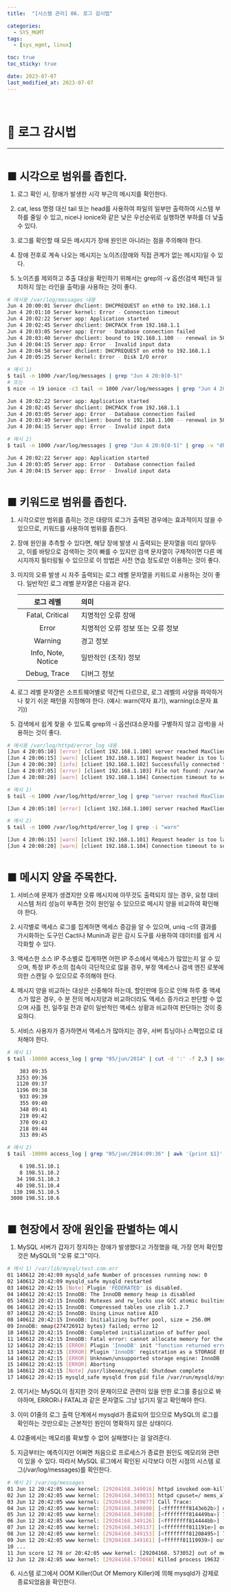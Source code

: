 ```yaml
---
title:  "[시스템 관리] 06. 로그 감시법" 

categories:
  - SYS_MGMT
tags:
  - [sys_mgmt, linux]

toc: true
toc_sticky: true

date: 2023-07-07
last_modified_at: 2023-07-07
---
```

<br>

# 🔔 로그 감시법
---

<style>
table {
    font-size: 12pt;
}
table th:first-of-type {
    width: 5%;
}
table th:nth-of-type(2) {
    width: 20%;
}
table th:nth-of-type(3) {
    width: 50%;
}
table th:nth-of-type(4) {
    width: 30%;
} 
big { 
    font-size: 25px 
}
small { 
    font-size: 18px 
}
</style>

<br>

<big> **■ 시각으로 범위를 좁힌다.** </big> <br>

1. 로그 확인 시, 장애가 발생한 시각 부근의 메시지를 확인한다.

2. cat, less 명령 대신 tail 또는 head를 사용하여 파일의 일부만 출력하여 시스템 부하를 줄일 수 있고, nice나 ionice와 같은 낮은 우선순위로 실행하면 부하를 더 낮출 수 있다.

3. 로그를 확인할 때 모든 메시지가 장애 원인은 아니라는 점을 주의해야 한다.

4. 장애 전후로 계속 나오는 메시지는 노이즈(장애와 직접 관계가 없는 메시지)일 수 있다.

5. 노이즈를 제외하고 추출 대상을 확인하기 위해서는 grep의 -v 옵션(검색 패턴과 일치하지 않는 라인을 출력)을 사용하는 것이 좋다.

```bash
# 예시용 /var/log/messages 내용
Jun 4 20:00:01 Server dhclient: DHCPREQUEST on eth0 to 192.168.1.1
Jun 4 20:01:10 Server kernel: Error - Connection timeout
Jun 4 20:02:22 Server app: Application started
Jun 4 20:02:45 Server dhclient: DHCPACK from 192.168.1.1
Jun 4 20:03:05 Server app: Error - Database connection failed
Jun 4 20:03:40 Server dhclient: bound to 192.168.1.100 -- renewal in 500 seconds.
Jun 4 20:04:15 Server app: Error - Invalid input data
Jun 4 20:04:58 Server dhclient: DHCPREQUEST on eth0 to 192.168.1.1
Jun 4 20:05:25 Server kernel: Error - Disk I/O error
```

```bash
# 예시 1)
$ tail -n 1000 /var/log/messages | grep "Jun 4 20:0[0-5]"
# 또는
$ nice -n 19 ionice -c3 tail -n 1000 /var/log/messages | grep "Jun 4 20:0[0-5]"

Jun 4 20:02:22 Server app: Application started
Jun 4 20:02:45 Server dhclient: DHCPACK from 192.168.1.1
Jun 4 20:03:05 Server app: Error - Database connection failed
Jun 4 20:03:40 Server dhclient: bound to 192.168.1.100 -- renewal in 500 seconds.
Jun 4 20:04:15 Server app: Error - Invalid input data
```

```bash
# 예시 2)
$ tail -n 1000 /var/log/messages | grep "Jun 4 20:0[0-5]" | grep -v "dhclient"

Jun 4 20:02:22 Server app: Application started
Jun 4 20:03:05 Server app: Error - Database connection failed
Jun 4 20:04:15 Server app: Error - Invalid input data
```

<br>

<big> **■ 키워드로 범위를 좁힌다.** </big> <br>

1. 시각으로만 범위를 좁히는 것은 대량의 로그가 출력된 경우에는 효과적이지 않을 수 있으므로, 키워드를 사용하여 범위를 좁힌다.

2. 장애 원인을 추측할 수 있다면, 해당 장애 발생 시 출력되는 문자열을 미리 알아두고, 이를 바탕으로 검색하는 것이 빠를 수 있지만 검색 문자열이 구체적이면 다른 메시지까지 필터링될 수 있으므로 이 방법은 사전 연습 정도로만 이용하는 것이 좋다.

3. 미지의 오류 발생 시 자주 출력되는 로그 레벨 문자열을 키워드로 사용하는 것이 좋다. 일반적인 로그 레벨 문자열은 다음과 같다.

    | 로그 레벨 | 의미 |
    | :-----: | :------- |
    | Fatal, Critical | 치명적인 오류 장애 |
    | Error | 치명적인 오류 정보 또는 오류 정보 |
    | Warning | 경고 정보 |
    | Info, Note, Notice | 일반적인 (조작) 정보 |
    | Debug, Trace | 디버그 정보 |

4. 로그 레벨 문자열은 소프트웨어별로 약간씩 다르므로, 로그 레벨의 사양을 파악하거나 찾기 쉬운 패턴을 지정해야 한다. (예시: warn(약자 표기), warning(소문자 표기))

5. 검색에서 쉽게 찾을 수 있도록 grep의 -i 옵션(대소문자를 구별하지 않고 검색)을 사용하는 것이 좋다.

```bash
# 예시용 /var/log/httpd/error_log 내용
[Jun 4 20:05:10] [error] [client 192.168.1.100] server reached MaxClients, shutting down
[Jun 4 20:06:15] [warn] [client 192.168.1.101] Request header is too large
[Jun 4 20:06:30] [info] [client 192.168.1.102] Successfully connected to database
[Jun 4 20:07:05] [error] [client 192.168.1.103] File not found: /var/www/html/page.html
[Jun 4 20:08:20] [warn] [client 192.168.1.104] Connection timeout to server
```

```bash
# 예시 1)
$ tail -n 1000 /var/log/httpd/error_log | grep "server reached MaxClients"

[Jun 4 20:05:10] [error] [client 192.168.1.100] server reached MaxClients, shutting down
```

```bash
# 예시 2)
$ tail -n 1000 /var/log/httpd/error_log | grep -i "warn"

[Jun 4 20:06:15] [warn] [client 192.168.1.101] Request header is too large
[Jun 4 20:08:20] [warn] [client 192.168.1.104] Connection timeout to server
```

<br>

<big> **■ 메시지 양을 주목한다.** </big> <br>

1. 서비스에 문제가 생겼지만 오류 메시지에 아무것도 출력되지 않는 경우, 요청 대비 시스템 처리 성능이 부족한 것이 원인일 수 있으므로 메시지 양을 비교하여 확인해야 한다.

2. 시각별로 액세스 로그를 집계하면 액세스 증감을 알 수 있으며, uniq -c의 결과를 가시화하는 도구인 Cacti나 Munin과 같은 감시 도구를 사용하여 데이터를 쉽게 시각화할 수 있다.

3. 액세스한 소스 IP 주소별로 집계하면 어떤 IP 주소에서 액세스가 많았는지 알 수 있으며, 특정 IP 주소의 접속이 극단적으로 많을 경우, 부정 액세스나 검색 엔진 로봇에 의한 스캔일 수 있으므로 주의해야 한다.

4. 메시지 양을 비교하는 대상은 신중해야 하는데, 할인판매 등으로 인해 하루 중 액세스가 많은 경우, 수 분 전의 메시지양과 비교하더라도 액세스 증가라고 판단할 수 없으며 사흘 전, 일주일 전과 같이 일반적인 액세스 상황과 비교하여 판단하는 것이 중요하다.

5. 서비스 사용자가 증가하면서 액세스가 많아지는 경우, 서버 튜닝이나 스펙업으로 대처해야 한다.


```bash
# 예시 1)
$ tail -10000 access_log | grep "05/jun/2014" | cut -d ':' -f 2,3 | sort | uniq -c

    383 09:35
   3253 09:36
   1120 09:37
   1196 09:38
    933 09:39
    355 09:40
    348 09:41
    219 09:42
    370 09:43
    218 09:44
    313 09:45 
```

```bash
# 예시 2)
$ tail -10000 access_log | grep "05/jun/2014:09:36" | awk '{print $1}' | sort -n | uniq -c | sort

    6 198.51.10.1
    8 198.51.10.2
   34 198.51.10.3
   40 198.51.10.4 
  130 198.51.10.5 
 3000 198.51.10.6 
```

<br>

<big> **■ 현장에서 장애 원인을 판별하는 예시** </big> <br>

1. MySQL 서버가 갑자기 정지하는 장애가 발생했다고 가정했을 때, 가장 먼저 확인할 것은 MySQL의 "오류 로그"이다.

```bash
# 예시 1) /var/lib/mysql/test.com.err 
01 140612 20:42:09 mysqld_safe Number of processes running now: 0                      ## mysqld_safe가 mysqld 프로세스 개수가 0임을 확인
02 140612 20:42:09 mysqld_safe mysqld restarted                                        ## mysql를 재시작 (이미 이 시점에 종료되어 있음)
03 140612 20:42:15 [Note] Plugin 'FEDERATED' is disabled.
04 140612 20:42:15 InnoDB: The InnoDB memory heap is disabled
05 140612 20:42:15 InnoDB: Mutexes and rw_locks use GCC atomic builtins
06 140612 20:42:15 InnoDB: Compressed tables use zlib 1.2.7
07 140612 20:42:15 InnoDB: Using Linux native AIO
08 140612 20:42:15 InnoDB: Initializing buffer pool, size = 256.0M
09 InnoDB: mmap(274726912 bytes) failed; errno 12
10 140612 20:42:15 InnoDB: Completed initialization of buffer pool
11 140612 20:42:15 InnoDB: Fatal error: cannot allocate memory for the buffer pool 2   ## "Fatal error". buffer pool용 메모리 확보에 실패
12 140612 20:42:15 [ERROR] Plugin 'InnoDB' init "function returned error."
13 140612 20:42:15 [ERROR] Plugin 'InnoDB' registration as a STORAGE ENGINE failed.    ## InnoDB 등록 실패
14 140612 20:42:15 [ERROR] Unknown/unsupported storage engine: InnoDB
15 140612 20:42:15 [ERROR] Aborting                                                    ## 비정상 종료
16 140612 20:42:15 [Note] /usr/libexec/mysqld: Shutdown complete                       ## mysqld 정지
17 140612 20:42:15 mysqld_safe mysqld from pid file /var/run/mysqld/mysqld.pid ended
```

2. 여기서는 MySQL이 정지한 것이 문제이므로 관련이 있을 만한 로그를 중심으로 봐야하며, ERROR나 FATAL과 같은 문자열도 그냥 넘기지 말고 확인해야 한다. 

3. 이미 01줄의 로그 출력 단계에서 mysqld가 종료되어 있으므로 MySQL의 로그를 확인하는 것만으로는 근본적인 원인이 명확하지 않은 상태이다.

4. 02줄에서는 메모리를 확보할 수 없어 실패했다는 걸 알려준다.

5. 지금부터는 예측이지만 어쩌면 처음으로 프로세스가 종료한 원인도 메모리와 관련이 있을 수 있다. 따라서 MySQL 로그에서 확인된 시각보다 이전 시점의 시스템 로그(/var/log/messages)를 확인한다.

```bash
# 예시 2) /var/og/messages
01 Jun 12 20:42:05 www kernel: [29204168.349016] httpd invoked oom-killer: gfp_mask=0x201da, order=0, oom_ score_adj=0
02 Jun 12 20:42:05 www kernel: [29204168.349033] httpd cpuset=/ mems_allowed=0
03 Jun 12 20:42:05 www kernel: [29204168.349077] Call Trace:
04 Jun 12 20:42:05 www kernel: [29204168.349090] [<ffffffff8143eb2b>] dump_stack+0x19/0x1b
05 Jun 12 20:42:05 www kernel: [29204168.349108] [<ffffffff814449ba>] 7 error_exit+0x2a/0x60
06 Jun 12 28:42:85 www kernel: [29284168.349126] [<ffffffff814444bb>] ? retint_ restore_args+ax5/0x6
07 Jun 12 20:42:05 www kernel: [29204168.349137] [<ffffffff811191e>] oom_kill_process+8x1a9/0x310
08 Jun 12 20:42:05 www kernel: [29284168.349153] [<ffffffff81208495>] 7 security_ capable_noaudit+0x15/0x20
09 Jun 12 20:42:05 www kernel: [29204168.349161] [<ffffff81119939>] out_of_memory+0x429/0x460
10 ...
11 Jun score 12 78 or 20:42:05 www kernel: [29204168. 573052] out of memory: Kill process 19632 (mysqld) score 78 or sacrifice child
12 Jun 12 28:42:05 www kernel: [29284168.573068] Killed process 19632 (mysqld) totalvm:1542800kB, anon-rss:132188kB, file-rss:ekB ## mysqld 강제 종료
```

6. 시스템 로그에서 OOM Killer(Out Of Memory Killer)에 의해 mysqld가 강제로 종료되었음을 확인한다.
